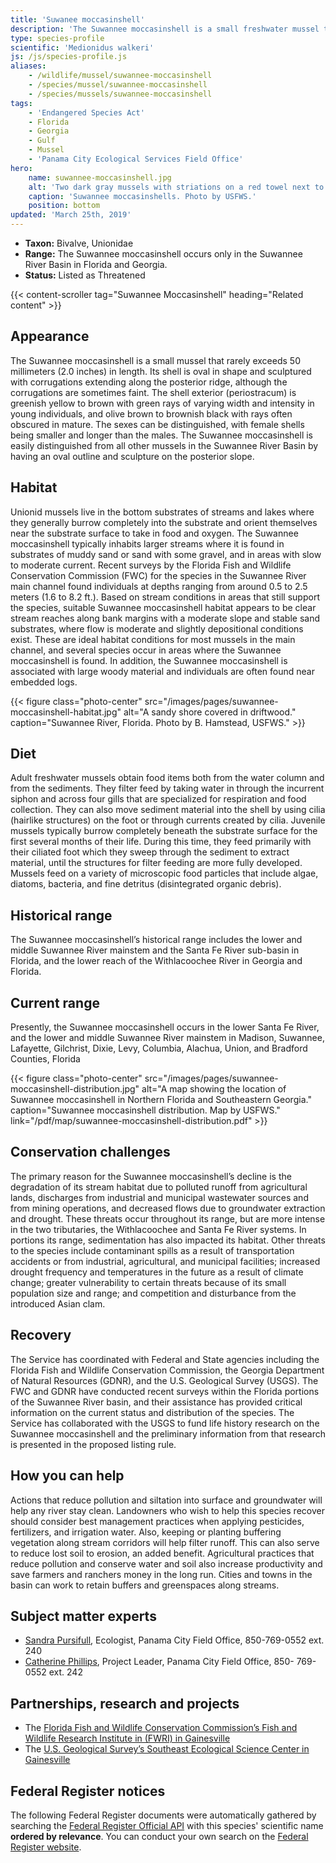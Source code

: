 ```yaml
---
title: 'Suwanee moccasinshell'
description: 'The Suwannee moccasinshell is a small freshwater mussel that rarely exceeds 2 inches in length found only in the Suwannee River Basin in Florida and Georgia.'
type: species-profile
scientific: 'Medionidus walkeri'
js: /js/species-profile.js
aliases:
    - /wildlife/mussel/suwannee-moccasinshell
    - /species/mussel/suwannee-moccasinshell
    - /species/mussels/suwannee-moccasinshell
tags:
    - 'Endangered Species Act'
    - Florida
    - Georgia
    - Gulf
    - Mussel
    - 'Panama City Ecological Services Field Office'
hero:
    name: suwannee-moccasinshell.jpg
    alt: 'Two dark gray mussels with striations on a red towel next to a ruler for scale.'
    caption: 'Suwannee moccasinshells. Photo by USFWS.'
    position: bottom
updated: 'March 25th, 2019'
---
```


- **Taxon:** Bivalve, Unionidae
- **Range:** The Suwannee moccasinshell occurs only in the Suwannee River Basin in Florida and Georgia.
- **Status:** Listed as Threatened

{{< content-scroller tag="Suwannee Moccasinshell" heading="Related content" >}}

## Appearance

The Suwannee moccasinshell is a small mussel that rarely exceeds 50 millimeters (2.0 inches) in length. Its shell is oval in shape and sculptured with corrugations extending along the posterior ridge, although the corrugations are sometimes faint. The shell exterior (periostracum) is greenish yellow to brown with green rays of varying width and intensity in young individuals, and olive brown to brownish black with rays often obscured in mature. The sexes can be distinguished, with female shells being smaller and longer than the males. The Suwannee moccasinshell is easily distinguished from all other mussels in the Suwannee River Basin by having an oval outline and sculpture on the posterior slope.

## Habitat

Unionid mussels live in the bottom substrates of streams and lakes where they generally burrow completely into the substrate and orient themselves near the substrate surface to take in food and oxygen. The Suwannee moccasinshell typically inhabits larger streams where it is found in substrates of muddy sand or sand with some gravel, and in areas with slow to moderate current. Recent surveys by the Florida Fish and Wildlife Conservation Commission (FWC) for the species in the Suwannee River main channel found individuals at depths ranging from around 0.5 to 2.5 meters (1.6 to 8.2 ft.). Based on stream conditions in areas that still support the species, suitable Suwannee moccasinshell habitat appears to be clear stream reaches along bank margins with a moderate slope and stable sand substrates, where flow is moderate and slightly depositional conditions exist. These are ideal habitat conditions for most mussels in the main channel, and several species occur in areas where the Suwannee moccasinshell is found. In addition, the Suwannee moccasinshell is associated with large woody material and individuals are often found near embedded logs.

{{< figure class="photo-center" src="/images/pages/suwannee-moccasinshell-habitat.jpg" alt="A sandy shore covered in driftwood." caption="Suwannee River, Florida.  Photo by B. Hamstead, USFWS." >}}

## Diet

Adult freshwater mussels obtain food items both from the water column and from the sediments. They filter feed by taking water in through the incurrent siphon and across four gills that are specialized for respiration and food collection. They can also move sediment material into the shell by using cilia (hairlike structures) on the foot or through currents created by cilia. Juvenile mussels typically burrow completely beneath the substrate surface for the first several months of their life. During this time, they feed primarily with their ciliated foot which they sweep through the sediment to extract material, until the structures for filter feeding are more fully developed. Mussels feed on a variety of microscopic food particles that include algae, diatoms, bacteria, and fine detritus (disintegrated organic debris).

## Historical range

The Suwannee moccasinshell’s historical range includes the lower and middle Suwannee River mainstem and the Santa Fe River sub-basin in Florida, and the lower reach of the Withlacoochee River in Georgia and Florida.

## Current range

Presently, the Suwannee moccasinshell occurs in the lower Santa Fe River, and the lower and middle Suwannee River mainstem in Madison, Suwannee, Lafayette, Gilchrist, Dixie, Levy, Columbia, Alachua, Union, and Bradford Counties, Florida

{{< figure class="photo-center" src="/images/pages/suwannee-moccasinshell-distribution.jpg" alt="A map showing the location of Suwannee moccasinshell in Northern Florida and Southeastern Georgia." caption="Suwannee moccasinshell distribution. Map by USFWS." link="/pdf/map/suwannee-moccasinshell-distribution.pdf" >}}

## Conservation challenges

The primary reason for the Suwannee moccasinshell’s decline is the degradation of its stream habitat due to polluted runoff from agricultural lands, discharges from industrial and municipal wastewater sources and from mining operations, and decreased flows due to groundwater extraction and drought. These threats occur throughout its range, but are more intense in the two tributaries, the Withlacoochee and Santa Fe River systems. In portions its range, sedimentation has also impacted its habitat. Other threats to the species include contaminant spills as a result of transportation accidents or from industrial, agricultural, and municipal facilities; increased drought frequency and temperatures in the future as a result of climate change; greater vulnerability to certain threats because of its small population size and range; and competition and disturbance from the introduced Asian clam.

## Recovery

The Service has coordinated with Federal and State agencies including the Florida Fish and Wildlife Conservation Commission, the Georgia Department of Natural Resources (GDNR), and the U.S. Geological Survey (USGS). The FWC and GDNR have conducted recent surveys within the Florida portions of the Suwannee River basin, and their assistance has provided critical information on the current status and distribution of the species. The Service has collaborated with the USGS to fund life history research on the Suwannee moccasinshell and the preliminary information from that research is presented in the proposed listing rule.

## How you can help

Actions that reduce pollution and siltation into surface and groundwater will help any river stay clean. Landowners who wish to help this species recover should consider best management practices when applying pesticides, fertilizers, and irrigation water. Also, keeping or planting buffering vegetation along stream corridors will help filter runoff. This can also serve to reduce lost soil to erosion, an added benefit. Agricultural practices that reduce pollution and conserve water and soil also increase productivity and save farmers and ranchers money in the long run. Cities and towns in the basin can work to retain buffers and greenspaces along streams.

## Subject matter experts

- [Sandra Pursifull](mailto:Sandra_pursifull@fws.gov?subject=Suwannee+moccasinshell), Ecologist, Panama City Field Office, 850-769-0552 ext. 240
- [Catherine Phillips](mailto:Catherine_phillips@fws.gov?subject=Suwannee+moccasinshell), Project Leader, Panama City Field Office, 850- 769-0552 ext. 242

## Partnerships, research and projects

- The [Florida Fish and Wildlife Conservation Commission’s Fish and Wildlife Research Institute in (FWRI) in Gainesville](http://myfwc.com/research/about/information/welcome/)
- The [U.S. Geological Survey’s Southeast Ecological Science Center in Gainesville](http://fl.biology.usgs.gov/)

## Federal Register notices

The following Federal Register documents were automatically gathered by searching the [Federal Register Official API](https://www.federalregister.gov/blog/learn/developers) with this species' scientific name **ordered by relevance**. You can conduct your own search on the [Federal Register website](https://www.federalregister.gov/articles/search).
